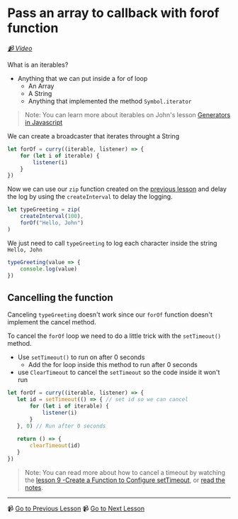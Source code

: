 # Pass an array to callback with forof function

*[📹 Video](https://egghead.io/lessons/egghead-pass-an-array-to-a-callback-with-a-forof-function)*

What is an iterables?

- Anything that we can put inside a for of loop
	- An Array
	- A String
	- Anything that implemented the method `Symbol.iterator`

> Note: You can learn more about iterables on John's lesson [Generators in Javascript](https://egghead.io/playlists/generators-in-javascript-4b5f)

We can create a broadcaster that iterates throught a String

```javascript
let forOf = curry((iterable, listener) => {
	for (let i of iterable) {
		listener(i)
	}
})

```

Now we can use our `zip` function created on the [previous lesson]() and delay the log by using the `createInterval` to delay the logging.

```javascript
let typeGreeting = zip(
	createInterval(100),
	forOf("Hello, John")
)
```

We just need to call `typeGreeting` to log each character inside the string `Hello, John`

```javascript
typeGreeting(value => {
	console.log(value)
})
```


## Cancelling the function
 Canceling `typeGreeting` doesn't work since our `forOf` function doesn't implement the cancel method.
 
 To cancel the `forOf` loop we need to do a little trick with the `setTimeout()` method.
 
 -  Use `setTimeout()` to  run on after 0 seconds
	 -  Add the for loop inside this method to run after 0 seconds
 -  use `ClearTimeout` to cancel the `setTimeout` so the code inside it won't run
 
 ```javascript
let forOf = curry((iterable, listener) => {
	let id = setTimeout(() => { // set id so we can cancel
		for (let i of iterable) {
			listener(i)
		}
	}, 0) // Run after 0 seconds
	
	return () => {
		clearTimeout(id)
	}
})

```

> Note: You can read more about how to cancel a timeout by watching the [ lesson 9 -Create a Function to Configure setTimeout](https://egghead.io/lessons/egghead-time-is-a-hidden-variable-in-javascript-f724e184), or [read the notes]().


---

📹 [Go to Previous Lesson](https://egghead.io/lessons/egghead-create-a-buffer-to-pair-values-together-with-zip)
📹 [Go to Next Lesson](https://egghead.io/lessons/egghead-pass-a-done-symbol-when-an-async-function-is-done)